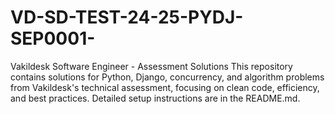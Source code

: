 # VD-SD-TEST-24-25-PYDJ-SEP0001-
Vakildesk Software Engineer - Assessment Solutions This repository contains solutions for Python, Django, concurrency, and algorithm problems from Vakildesk's technical assessment, focusing on clean code, efficiency, and best practices. Detailed setup instructions are in the README.md.
